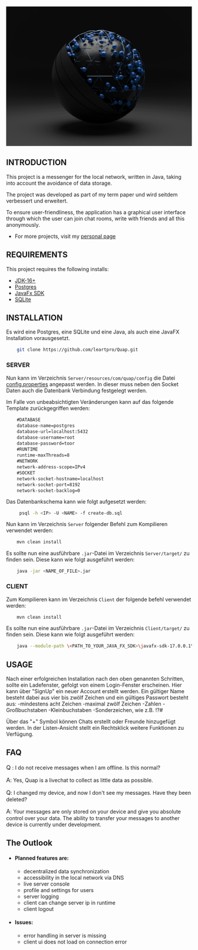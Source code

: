 ![Quap](./Client/DesktopApp/src/main/resources/com/quap/images/splashBackground.jpg)

INTRODUCTION
------------

This project is a messenger for the local network, written in Java, taking into account the avoidance of data storage.

The project was developed as part of my term paper und wird seitdem verbessert und erweitert.

To ensure user-friendliness, the application has a graphical user interface through which the user can join chat rooms, 
write with friends and all this anonymously.

* For more projects, visit my [personal page](https://lennartprotte.tech/)

REQUIREMENTS
------------

This project requires the following installs:

* [JDK-16+](https://jdk.java.net)
* [Postgres](https://www.postgresql.org/)
* [JavaFx SDK](https://gluonhq.com/products/javafx/)
* [SQLite](https://www.sqlite.org/download.html)

INSTALLATION
------------

Es wird eine Postgres, eine SQLite und eine Java, als auch eine JavaFX Installation vorausgesetzt.

```sh
    git clone https://github.com/leartpro/Quap.git
```

### SERVER

Nun kann im Verzeichnis `Server/resources/com/quap/config` die Datei
[config.properties](./Server/src/main/resources/com/quap/config/config.properties) angepasst werden.
In dieser muss neben den Socket Daten auch die Datenbank Verbindung festgelegt werden.

Im Falle von unbeabsichtigten Veränderungen kann auf das folgende Template zurückgegriffen werden:
```properties
    #DATABASE
    database-name=postgres
    database-url=localhost:5432
    database-username=root
    database-password=toor
    #RUNTIME
    runtime-maxThreads=8
    #NETWORK
    network-address-scope=IPv4
    #SOCKET
    network-socket-hostname=localhost
    network-socket-port=8192
    network-socket-backlog=0
```

Das Datenbankschema kann wie folgt aufgesetzt werden:

```sh
     psql -h <IP> -U <NAME> -f create-db.sql
```

Nun kann im Verzeichnis `Server` folgender Befehl zum Kompilieren verwendet werden:

```sh
    mvn clean install
```

Es sollte nun eine ausführbare `.jar`-Datei im Verzeichnis `Server/target/` zu finden sein.
Diese kann wie folgt ausgeführt werden:

```sh
    java -jar <NAME_OF_FILE>.jar
```

### CLIENT

Zum Kompilieren kann im Verzeichnis `Client` der folgende befehl verwendet werden:
```sh
    mvn clean install
```

Es sollte nun eine ausführbare `.jar`-Datei im Verzeichnis `Client/target/` zu finden sein.
Diese kann wie folgt ausgeführt werden:
```sh
    java --module-path \<PATH_TO_YOUR_JAVA_FX_SDK>\javafx-sdk-17.0.0.1\lib --add-modules=javafx.controls,javafx.fxml -jar <NAME_OF_FILE>.jar <SERVER_IP>
```

USAGE
-----

Nach einer erfolgreichen Installation nach den oben genannten Schritten, sollte ein Ladefenster,
gefolgt von einem Login-Fenster erscheinen. Hier kann über "SignUp" ein neuer Account erstellt werden.
Ein gültiger Name besteht dabei aus vier bis zwölf Zeichen und ein gültiges Passwort besteht aus:
-mindestens acht Zeichen
-maximal zwölf Zeichen
-Zahlen
-Großbuchstaben
-Kleinbuchstaben
-Sonderzeichen, wie z.B. !?#

Über das "+" Symbol können Chats erstellt oder Freunde hinzugefügt werden.
In der Listen-Ansicht stellt ein Rechtsklick weitere Funktionen zu Verfügung.

FAQ
---

<font size="3">Q</font> : 
I do not receive messages when I am offline. Is this normal?

<font size="3">A</font>: 
Yes, Quap is a livechat to collect as little data as possible.

<font size="3">Q</font>: 
I changed my device, and now I don't see my messages. Have they been deleted?

<font size="3">A</font>: 
Your messages are only stored on your device and give you absolute control over your data. 
The ability to transfer your messages to another device is currently under development.

The Outlook
-----------

* #### Planned features are:
  - decentralized data synchronization
  - accessibility in the local network via DNS
  - live server console
  - profile and settings for users
  - server logging
  - client can change server ip in runtime
  - client logout

* #### Issues:
  - error handling in server is missing
  - client ui does not load on connection error